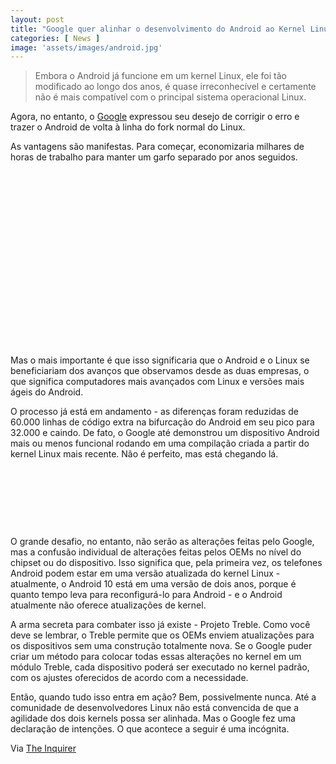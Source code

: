 ```yaml
---
layout: post
title: "Google quer alinhar o desenvolvimento do Android ao Kernel Linux"
categories: [ News ]
image: 'assets/images/android.jpg'
---
```


> Embora o Android já funcione em um kernel Linux, ele foi tão modificado ao longo dos anos, é quase irreconhecível e certamente não é mais compatível com o principal sistema operacional Linux.

Agora, no entanto, o [Google](https://www.google.com) expressou seu desejo de corrigir o erro e trazer o Android de volta à linha do fork normal do Linux.

As vantagens são manifestas. Para começar, economizaria milhares de horas de trabalho para manter um garfo separado por anos seguidos.

<!-- QUADRADO -->
<script async src="//pagead2.googlesyndication.com/pagead/js/adsbygoogle.js"></script>
<ins class="adsbygoogle"
style="display:inline-block;width:336px;height:280px"
data-ad-client="ca-pub-2838251107855362"
data-ad-slot="5351066970"></ins>
<script>
(adsbygoogle = window.adsbygoogle || []).push({});
</script>

Mas o mais importante é que isso significaria que o Android e o Linux se beneficiariam dos avanços que observamos desde as duas empresas, o que significa computadores mais avançados com Linux e versões mais ágeis do Android.

O processo já está em andamento - as diferenças foram reduzidas de 60.000 linhas de código extra na bifurcação do Android em seu pico para 32.000 e caindo. De fato, o Google até demonstrou um dispositivo Android mais ou menos funcional rodando em uma compilação criada a partir do kernel Linux mais recente. Não é perfeito, mas está chegando lá.

<!-- MINI ANÚNCIO -->
<script async src="//pagead2.googlesyndication.com/pagead/js/adsbygoogle.js"></script>
<!-- Games Root -->
<ins class="adsbygoogle"
style="display:inline-block;width:730px;height:95px"
data-ad-client="ca-pub-2838251107855362"
data-ad-slot="5351066970"></ins>
<script>
(adsbygoogle = window.adsbygoogle || []).push({});
</script>

O grande desafio, no entanto, não serão as alterações feitas pelo Google, mas a confusão individual de alterações feitas pelos OEMs no nível do chipset ou do dispositivo. Isso significa que, pela primeira vez, os telefones Android podem estar em uma versão atualizada do kernel Linux - atualmente, o Android 10 está em uma versão de dois anos, porque é quanto tempo leva para reconfigurá-lo para Android - e o Android atualmente não oferece atualizações de kernel.

A arma secreta para combater isso já existe - Projeto Treble. Como você deve se lembrar, o Treble permite que os OEMs enviem atualizações para os dispositivos sem uma construção totalmente nova. Se o Google puder criar um método para colocar todas essas alterações no kernel em um módulo Treble, cada dispositivo poderá ser executado no kernel padrão, com os ajustes oferecidos de acordo com a necessidade.

Então, quando tudo isso entra em ação? Bem, possivelmente nunca. Até a comunidade de desenvolvedores Linux não está convencida de que a agilidade dos dois kernels possa ser alinhada. Mas o Google fez uma declaração de intenções. O que acontece a seguir é uma incógnita.

<!-- RETANGULO LARGO 2 -->
<script async src="//pagead2.googlesyndication.com/pagead/js/adsbygoogle.js"></script>
<ins class="adsbygoogle"
style="display:block; text-align:center;"
data-ad-layout="in-article"
data-ad-format="fluid"
data-ad-client="ca-pub-2838251107855362"
data-ad-slot="8549252987"></ins>
<script>
(adsbygoogle = window.adsbygoogle || []).push({});
</script>

Via [The Inquirer](https://www.theinquirer.net/inquirer/news/3084097/google-wants-to-unfork-android-back-to-the-linux-kernel)
